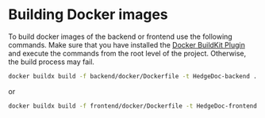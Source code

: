 # Building Docker images

To build docker images of the backend or frontend use the following commands.
Make sure that you have installed the [Docker BuildKit Plugin][buildkit] and
execute the commands from the root level of the project.
Otherwise, the build process may fail.

```sh
docker buildx build -f backend/docker/Dockerfile -t HedgeDoc-backend .
```

or

```sh
docker buildx build -f frontend/docker/Dockerfile -t HedgeDoc-frontend .
```

[buildkit]: https://docs.docker.com/build/install-buildx/
